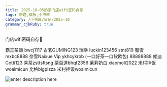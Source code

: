 ```yaml
---
title: 2025-10-05奶茶门店wifi密码自存
tags: 新建,模板,小书匠
category: /小书匠/日记/2025-10
grammar_cjkRuby: true
---
```

门店wifi密码自存🔑

霸王茶姬 bwcj1117
古茗GUMING123
瑞幸 luckin123456  stnt819
蜜雪mxbc8888
奈雪Naixue Vip
ykhcykrob (一口好茶一口软欧包)
88888888
库迪 Cotti123
喜茶zsttsftsng
茶百道bhqf2356
茉莉奶白 xiaomoli2022
米村拌饭 woaimicun
比格bigpizza
米村拌饭woaimicun

![enter description here](./images/1759594463372.png)

